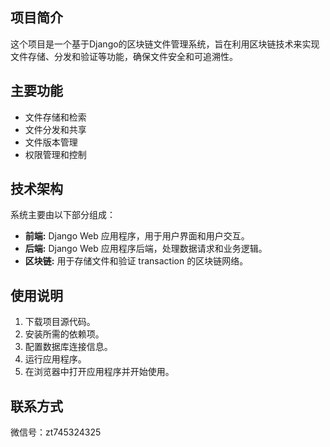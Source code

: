 ## 项目简介

这个项目是一个基于Django的区块链文件管理系统，旨在利用区块链技术来实现文件存储、分发和验证等功能，确保文件安全和可追溯性。

## 主要功能

- 文件存储和检索
- 文件分发和共享
- 文件版本管理
- 权限管理和控制

## 技术架构

系统主要由以下部分组成：

- **前端:** Django Web 应用程序，用于用户界面和用户交互。
- **后端:** Django Web 应用程序后端，处理数据请求和业务逻辑。
- **区块链:** 用于存储文件和验证 transaction 的区块链网络。


## 使用说明

1. 下载项目源代码。
2. 安装所需的依赖项。
3. 配置数据库连接信息。
4. 运行应用程序。
5. 在浏览器中打开应用程序并开始使用。

## 联系方式

微信号：zt745324325
